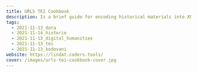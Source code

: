 ```yaml
---
title: UŘLS TEI Cookbook
description: Is a brief guide for encoding historical materials into XML TEI.
tags:
  - 2021-11-13_data
  - 2021-11-14_historie
  - 2021-11-13_digital_humanities
  - 2021-11-13_tei
  - 2021-11-13_kodovani
website: https://lindat.coders.tools/
cover: /images/urls-tei-cookbook-cover.jpg
---
```

